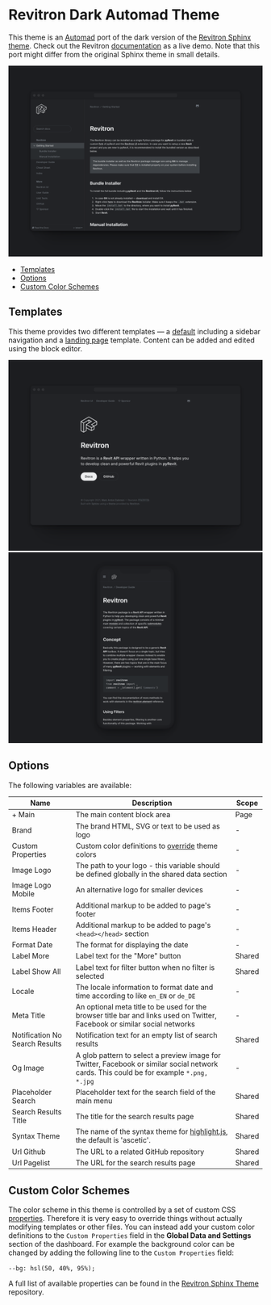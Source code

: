# Revitron Dark Automad Theme

This theme is an [Automad](https://automad.org) port of the dark version of the [Revitron Sphinx theme](https://github.com/revitron/revitron-sphinx-theme). Check out the Revitron [documentation](https://revitron.readthedocs.io/) as a live demo. Note that this port might differ from the original Sphinx theme in small details.

![](https://raw.githubusercontent.com/marcantondahmen/media-files/master/themes/revitron/default-dark.png)

- [Templates](#templates)
- [Options](#options)
- [Custom Color Schemes](#custom-color-schemes)

## Templates

This theme provides two different templates &mdash; a [default](https://revitron.readthedocs.io/en/latest/get-started.html) including a sidebar navigation and a [landing page](https://revitron.readthedocs.io/) template. Content can be added and edited using the block editor. 

![](https://raw.githubusercontent.com/marcantondahmen/media-files/master/themes/revitron/landing-dark.png)
![](https://raw.githubusercontent.com/marcantondahmen/media-files/master/themes/revitron/mobile-dark.png)

## Options

The following variables are available:

| Name | Description | Scope |
| --- | --- | --- |
| + Main | The main content block area | Page |
| Brand | The brand HTML, SVG or text to be used as logo | - |
| Custom Properties | Custom color definitions to [override](#custom-color-schemes) theme colors | - |
| Image Logo | The path to your logo - this variable should be defined globally in the shared data section | - |
| Image Logo Mobile | An alternative logo for smaller devices | - |
| Items Footer | Additional markup to be added to page's footer | - |
| Items Header | Additional markup to be added to page's `<head></head>` section | - |
| Format Date | The format for displaying the date | - |
| Label More | Label text for the "More" button | Shared |
| Label Show All | Label text for filter button when no filter is selected | Shared |
| Locale | The locale information to format date and time according to like `en_EN` or `de_DE` | - |
| Meta Title | An optional meta title to be used for the browser title bar and links used on Twitter, Facebook or similar social networks | - |
| Notification No Search Results | Notification text for an empty list of search results | Shared |
| Og Image | A glob pattern to select a preview image for Twitter, Facebook or similar social network cards. This could be for example `*.png, *.jpg` | - |
| Placeholder Search | Placeholder text for the search field of the main menu | Shared |
| Search Results Title | The title for the search results page | Shared |
| Syntax Theme | The name of the syntax theme for [highlight.js](https://highlightjs.org/static/demo/), the default is 'ascetic'. | Shared |	
| Url Github | The URL to a related GitHub repository | Shared |
| Url Pagelist | The URL for the search results page | Shared |

## Custom Color Schemes

The color scheme in this theme is controlled by a set of custom CSS [properties](https://github.com/revitron/revitron-sphinx-theme/blob/master/src/sass/_colors.sass). Therefore it is very easy to override things without actually modifying templates or other files. 
You can instead add your custom color definitions to the `Custom Properties` field in the **Global Data and Settings** section of the dashboard. For example the background color can be changed by adding the following line to the `Custom Properties` field:

	--bg: hsl(50, 40%, 95%);

A full list of available properties can be found in the [Revitron Sphinx Theme](https://github.com/revitron/revitron-sphinx-theme/blob/master/src/sass/_colors.sass) repository. 